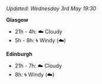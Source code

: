 *Updated: Wednesday 3rd May 19:30*

**Glasgow**

* 21h - 4h: :cloud: Cloudy
* 5h - 8h: :cyclone: Windy (:cloud:)

**Edinburgh**

* 21h - 7h: :cloud: Cloudy
* 8h: :cyclone: Windy (:cloud:)
